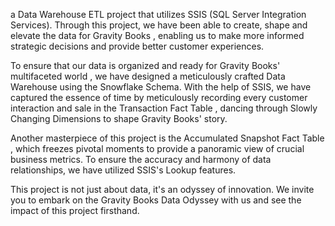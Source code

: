 a Data Warehouse ETL project that utilizes SSIS (SQL Server Integration Services). Through this project, we have been able to create, shape and elevate the data for Gravity Books , enabling us to make more informed strategic decisions and provide better customer experiences.

To ensure that our data is organized and ready for Gravity Books' multifaceted world , we have designed a meticulously crafted Data Warehouse using the Snowflake Schema. With the help of SSIS, we have captured the essence of time by meticulously recording every customer interaction and sale in the Transaction Fact Table , dancing through Slowly Changing Dimensions to shape Gravity Books' story.

Another masterpiece of this project is the Accumulated Snapshot Fact Table , which freezes pivotal moments to provide a panoramic view of crucial business metrics. To ensure the accuracy and harmony of data relationships, we have utilized SSIS's Lookup features.

This project is not just about data, it's an odyssey of innovation. We invite you to embark on the Gravity Books Data Odyssey with us and see the impact of this project firsthand.
